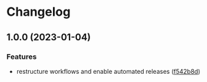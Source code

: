 # Changelog

## 1.0.0 (2023-01-04)


### Features

* restructure workflows and enable automated releases ([f542b8d](https://github.com/rolehippie/certify/commit/f542b8d8dca7af258fc127c45ea0748c16e05059))
